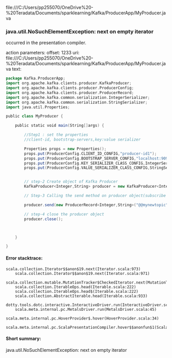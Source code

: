 file:///C:/Users/pp255070/OneDrive%20-%20Teradata/Documents/sparklearning/Kafka/ProducerApp/MyProducer.java
### java.util.NoSuchElementException: next on empty iterator

occurred in the presentation compiler.

action parameters:
offset: 1233
uri: file:///C:/Users/pp255070/OneDrive%20-%20Teradata/Documents/sparklearning/Kafka/ProducerApp/MyProducer.java
text:
```scala
package Kafka.ProducerApp;
import org.apache.kafka.clients.producer.KafkaProducer;
import org.apache.kafka.clients.producer.ProducerConfig;
import org.apache.kafka.clients.producer.ProducerRecord;
import org.apache.kafka.common.serialization.IntegerSerializer;
import org.apache.kafka.common.serialization.StringSerializer;
import java.util.Properties;

public class MyProducer {

    public static void main(String[]args) {

        //Step1 : set the properties
        //client-id, bootstrap-servers,key:value serializer

        Properties props = new Properties();
        props.put(ProducerConfig.CLIENT_ID_CONFIG,"producer-id1");
        props.put(ProducerConfig.BOOTSTRAP_SERVER_CONFIG,"localhost:9092,localhost:9093");
        props.put(ProducerConfig.KEY_SERIALIZER_CLASS_CONFIG,IntegerSerializer.class.getName());
        props.put(ProducerConfig.VALUE_SERIALIZER_CLASS_CONFIG,StringSerializer.class.getName());


        // step-2 Create object of Kafka Producer
        KafkaProducer<Integer,String> producer = new KafkaProducer<Integer,String>(props);

        // Step-3 Calling the send method on producer object(subscribe to topic)

        producer.send(new ProducerRecord<Integer,String>("@@mynewtopic", 1, "This is my first message"));

        // step-4 close the producer object
        producer.close();



    }

}
```



#### Error stacktrace:

```
scala.collection.Iterator$$anon$19.next(Iterator.scala:973)
	scala.collection.Iterator$$anon$19.next(Iterator.scala:971)
	scala.collection.mutable.MutationTracker$CheckedIterator.next(MutationTracker.scala:76)
	scala.collection.IterableOps.head(Iterable.scala:222)
	scala.collection.IterableOps.head$(Iterable.scala:222)
	scala.collection.AbstractIterable.head(Iterable.scala:933)
	dotty.tools.dotc.interactive.InteractiveDriver.run(InteractiveDriver.scala:168)
	scala.meta.internal.pc.MetalsDriver.run(MetalsDriver.scala:45)
	scala.meta.internal.pc.HoverProvider$.hover(HoverProvider.scala:34)
	scala.meta.internal.pc.ScalaPresentationCompiler.hover$$anonfun$1(ScalaPresentationCompiler.scala:342)
```
#### Short summary: 

java.util.NoSuchElementException: next on empty iterator